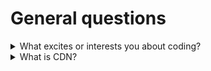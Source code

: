 # General questions

<details>
  <summary>What excites or interests you about coding?</summary>
  
  * the only limitation is our imagination
  * solving problems and building apps that make our lives easier
  * learning something new everyday
</details>

<details>
  <summary>What is CDN?</summary>
  
  * Content Delivery Network
  * services that allow us to use libraries, frameworks, etc. without the need to actually attach additional files
    to our project.
  * all we have to do is attach a script from cdn:
  ```javascript
  <script src="https://cdnjs.cloudflare.com/ajax/libs/popper.js/1.14.6/umd/popper.min.js"></script>
  ```
  * benefits:
    * faster delivery of content - because CDN is a geographically distributed network, if our website is based in the UK and we get traffic from the U.S., it’s possible that your CDN provider has a server in the U.S. and will use that server for your website.
    * more simultaneous users - large number of users can access the network at the same time without delays
    * our project bundles is lighter so we don't clutter the server disk space
  * disadvantages:
    * CDN can fail to
    * we don't know how long the services will be supported
    * restrictions, some countries have blocked the domains or IP addresses of popular CDNs
</details>




